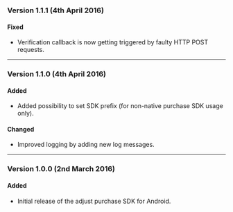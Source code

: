 ### Version 1.1.1 (4th April 2016)
#### Fixed
- Verification callback is now getting triggered by faulty HTTP POST requests.

---

### Version 1.1.0 (4th April 2016)
#### Added
- Added possibility to set SDK prefix (for non-native purchase SDK usage only).

#### Changed
- Improved logging by adding new log messages.

---

### Version 1.0.0 (2nd March 2016)
#### Added
- Initial release of the adjust purchase SDK for Android.
